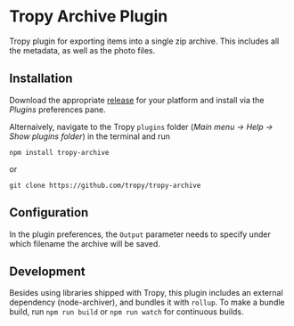 # Tropy Archive Plugin

Tropy plugin for exporting items into a single zip archive. This includes all the metadata, as well as the photo files.

## Installation

Download the appropriate [release](https://github.com/tropy/tropy-archive/releases) for your platform and install via the _Plugins_ preferences pane.

Alternaively, navigate to the Tropy `plugins` folder (_Main menu -> Help -> Show plugins folder_) in the terminal and run

    npm install tropy-archive

or

    git clone https://github.com/tropy/tropy-archive

## Configuration

In the plugin preferences, the `Output` parameter needs to specify under which filename the archive will be saved.

## Development

Besides using libraries shipped with Tropy, this plugin includes an external dependency (node-archiver), and bundles it with `rollup`. To make a bundle build, run `npm run build` or `npm run watch` for continuous builds.
